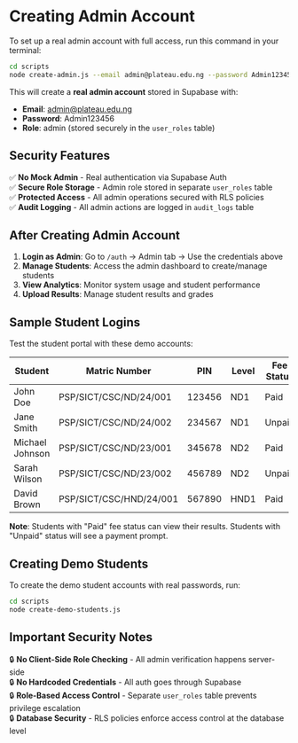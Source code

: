 # Creating Admin Account

To set up a real admin account with full access, run this command in your terminal:

```bash
cd scripts
node create-admin.js --email admin@plateau.edu.ng --password Admin123456
```

This will create a **real admin account** stored in Supabase with:
- **Email**: admin@plateau.edu.ng  
- **Password**: Admin123456
- **Role**: admin (stored securely in the `user_roles` table)

## Security Features

✅ **No Mock Admin** - Real authentication via Supabase Auth  
✅ **Secure Role Storage** - Admin role stored in separate `user_roles` table  
✅ **Protected Access** - All admin operations secured with RLS policies  
✅ **Audit Logging** - All admin actions are logged in `audit_logs` table  

## After Creating Admin Account

1. **Login as Admin**: Go to `/auth` → Admin tab → Use the credentials above
2. **Manage Students**: Access the admin dashboard to create/manage students
3. **View Analytics**: Monitor system usage and student performance
4. **Upload Results**: Manage student results and grades

## Sample Student Logins

Test the student portal with these demo accounts:

| Student | Matric Number | PIN | Level | Fee Status |
|---------|---------------|-----|-------|------------|
| John Doe | PSP/SICT/CSC/ND/24/001 | 123456 | ND1 | Paid |
| Jane Smith | PSP/SICT/CSC/ND/24/002 | 234567 | ND1 | Unpaid |
| Michael Johnson | PSP/SICT/CSC/ND/23/001 | 345678 | ND2 | Paid |
| Sarah Wilson | PSP/SICT/CSC/ND/23/002 | 456789 | ND2 | Unpaid |
| David Brown | PSP/SICT/CSC/HND/24/001 | 567890 | HND1 | Paid |

**Note**: Students with "Paid" fee status can view their results. Students with "Unpaid" status will see a payment prompt.

## Creating Demo Students

To create the demo student accounts with real passwords, run:

```bash
cd scripts
node create-demo-students.js
```

## Important Security Notes

🔒 **No Client-Side Role Checking** - All admin verification happens server-side  
🔒 **No Hardcoded Credentials** - All auth goes through Supabase  
🔒 **Role-Based Access Control** - Separate `user_roles` table prevents privilege escalation  
🔒 **Database Security** - RLS policies enforce access control at the database level